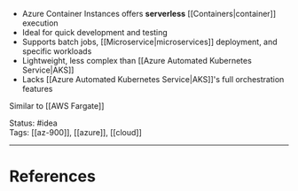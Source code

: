 - Azure Container Instances offers **serverless** [[Containers|container]] execution
- ﻿﻿Ideal for quick development and testing
- ﻿﻿Supports batch jobs, [[Microservice|microservices]] deployment, and specific workloads
- ﻿﻿Lightweight, less complex than [[Azure Automated Kubernetes Service|AKS]]
- ﻿﻿Lacks [[Azure Automated Kubernetes Service|AKS]]'s full orchestration features

Similar to [[AWS Fargate]]

Status: #idea  
Tags: [[az-900]], [[azure]], [[cloud]]  

---
# References